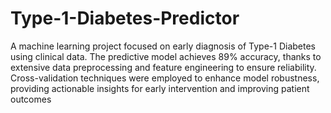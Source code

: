 # Type-1-Diabetes-Predictor
A machine learning project focused on early diagnosis of Type-1 Diabetes using clinical data. The predictive model achieves 89% accuracy, thanks to extensive data preprocessing and feature engineering to ensure reliability. Cross-validation techniques were employed to enhance model robustness, providing actionable insights for early intervention and improving patient outcomes

